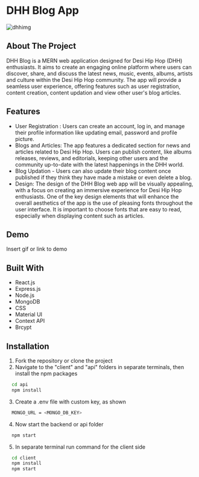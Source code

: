 
# DHH Blog App

![dhhimg](https://github.com/vivek-singh-13/dhh-blog/assets/78148430/7de0b081-8c00-4900-82af-c395d4128f43)



## About The Project

DHH Blog is a MERN web application designed for Desi Hip Hop (DHH) enthusiasts. It aims to create an engaging online platform where users can discover, share, and discuss the latest news, music, events, albums, artists and culture within the Desi Hip Hop community. The app will provide a seamless user experience, offering features such as user registration, content creation, content updation and view other user's blog articles.


## Features

- User Registration : Users can create an account, log in, and manage their profile information like updating email, password and profile picture.
- Blogs and Articles: The app features a dedicated section for news and articles related to Desi Hip Hop. Users can publish content, like albums releases, reviews, and editorials, keeping other users and the community up-to-date with the latest happenings in the DHH world.
- Blog Updation - Users can also update their blog content once published if they think they have made a mistake or even delete a blog.
- Design: The design of the DHH Blog web app will be visually appealing, with a focus on creating an immersive experience for Desi Hip Hop enthusiasts. One of the key design elements that will enhance the overall aesthetics of the app is the use of pleasing fonts throughout the user interface. It is important to choose fonts that are easy to read, especially when displaying content such as articles.

## Demo

Insert gif or link to demo


## Built With
- React.js
- Express.js
- Node.js
- MongoDB
- CSS
- Material UI
- Context API
- Brcypt
## Installation

1. Fork the repository or clone the project
2. Navigate to the "client" and "api" folders in separate terminals, then install the npm packages

```bash
  cd api
  npm install
```

3. Create a .env file with custom key, as shown

```bash
  MONGO_URL = <MONGO_DB_KEY>
```
4. Now start the backend or api folder

```bash
  npm start
```
5. In separate terminal run command for the client side  

```bash
  cd client
  npm install
  npm start
```    



